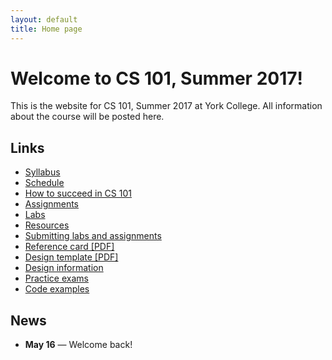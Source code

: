 ```yaml
---
layout: default
title: Home page
---
```


# Welcome to CS 101, Summer 2017!

This is the website for CS 101, Summer 2017 at York College.
All information about the course will be posted here.

## Links

* [Syllabus](syllabus.html)
* [Schedule](schedule.html)
* [How to succeed in CS 101](success.html)
* [Assignments](assign/index.html)
* [Labs](labs/index.html)
* [Resources](resources.html)
* [Submitting labs and assignments](submitting.html)
* [Reference card \[PDF\]](refcard.pdf)
* [Design template \[PDF\]](design-template.pdf)
* [Design information](design/index.html)
* [Practice exams](practice/index.html)
* [Code examples](examples/index.html)

## News
* **May 16** &mdash; Welcome back!

<!--
* **Apr 28** &mdash; The description of [Assignment 4](assign/assign04.html) has been updated to indicate that extra credit features must be the result of individual effort (not collaboration.)
* **Apr 27** &mdash; Solutions to practice exam 4 have been posted on the [Practice Exams](practice/index.html) page.
* **Apr 25** &mdash; **Exam 4** will take place in class on **Thursday, May 4th**.  A practice exam is available on the [Practice Exams](practice/index.html) page.
* **Apr 25** &mdash; Some additional hints have been added to the description of [Assignment 4](assign/assign04.html).
* **Apr 24** &mdash; The description for [Assignment 4](assign/assign04.html) has been updated with a suggestion for how to represent movement direction.
* **Apr 19** &mdash; The [Schedule](schedule.html) has been updated.  Lectures 17&ndash;20 have each been moved back one day earlier.
* **Apr 17** &mdash; [Assignment 4](assign/assign04.html) has been posted.  The design artifacts for **snake\_append\_head()** and **snake\_append\_tail()** are due at the beginning of class on **Tuesday, Apr 25th**.  The design artifacts for **snake\_init()** and **scene\_update()** are due at the beginning of class on **Thursday, Apr 27th**, and the completed code is due on **Friday, May 5th** by 11:59 PM. 
    * **Assignment 4 will require a good deal of understanding and effort - please be prepared to ask questions about the assignment during this Thursday's class (4-20-19).**
* **Apr 4** &mdash; **Exam 3** will take place in class on **Tuesday, Apr 11th**.  The format is the same as Exams 1 and 2.  A practice exam is available on the [Practice Exams](practice/index.html) page.
* **Mar 31** &mdash; The due date for [Assignment 3](assign/assign03.html) has been changed to **Thursday, Apr 6th** by 11:59 PM.
* **Mar 30** &mdash; [Assignment 3](assign/assign03.html) has been updated to correct the description of scoring.
* **Mar 29** &mdash; The description of [Assignment 3](assign/assign03.html) has been updated to describe how to fix a problem that prevents `make submit` from working.
* **Mar 21** &mdash; [Assignment 3](assign/assign03.html) has been posted.  The design is due at the beginning of class on **Tuesday, Mar 28th**, and the code is due on **Tuesday, Apr 4th** by 11:59 PM.
* **Mar 16** &mdash; The [Schedule](schedule.html) and [Labs](labs/index.html) pages have been updated to account for the college being closed on the 14th.
* **Mar 13** &mdash; Due to the snowstorm expected for tomorrow, Exam 2 will take place on **Thursday, Mar 16th**.  We will use Tuesday, Mar 14th as a review day if the college is open.
* **Mar 9** &mdash; Solutions to Spring 2016 Exam 2 are posted on the [Practice Exams](practice/index.html) page.  Also, the Spring 2015 Exam 2 has been posted as an additional practice exam.
* **Mar 6** &mdash; **Exam 2** will take place in class on **Tuesday, Mar 14th**.  The format will be the same as Exam 1.  A practice exam is available on the [Practice Exams](practice/index.html) page.
* **Feb 7** &mdash; Solutions to the first practice exam are available on the [Practice Exams](practice/index.html) page.
* **Jan 31** &mdash; **Exam 1** will take place in class on **Tuesday, Feb 14th**.  It is closed book and closed notes: however, you will have the [reference card](refcard.pdf) as a reference.  There will be a written part and a programming part.  The [Practice Exams](practice/index.html) page has a practice exam.
* **Jan 31** &mdash; [Assignment 2](assign/assign02.html) has been posted.  There are two milestones; see the assignment description for deliverables and due dates.
* **Jan 21** &mdash; The [Schedule](schedule.html) has been updated with suggested textbook exercises.
* **Jan 19** &mdash; [Assignment 1](assign/assign01.html) has been posted.  The design artifact is due at the beginning of class on Thursday, Jan 26th.  The completed program is due Tuesday, Jan 31st by 11:59 PM.
* **Jan 19** &mdash; Welcome back!
-->